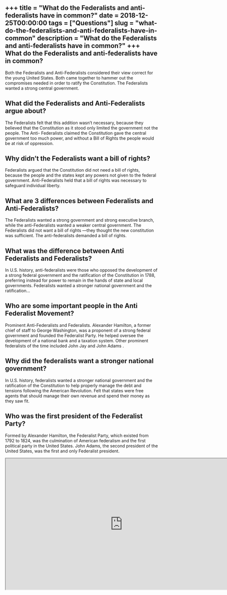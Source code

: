 +++
title = "What do the Federalists and anti-federalists have in common?"
date = 2018-12-25T00:00:00
tags = ["Questions"]
slug = "what-do-the-federalists-and-anti-federalists-have-in-common"
description = "What do the Federalists and anti-federalists have in common?"
+++
What do the Federalists and anti-federalists have in common?
------------------------------------------------------------

Both the Federalists and Anti-Federalists considered their view correct for the young United States. Both came together to hammer out the compromises needed in order to ratify the Constitution. The Federalists wanted a strong central government.

What did the Federalists and Anti-Federalists argue about?
----------------------------------------------------------

The Federalists felt that this addition wasn’t necessary, because they believed that the Constitution as it stood only limited the government not the people. The Anti- Federalists claimed the Constitution gave the central government too much power, and without a Bill of Rights the people would be at risk of oppression.

Why didn’t the Federalists want a bill of rights?
-------------------------------------------------

Federalists argued that the Constitution did not need a bill of rights, because the people and the states kept any powers not given to the federal government. Anti-Federalists held that a bill of rights was necessary to safeguard individual liberty.

What are 3 differences between Federalists and Anti-Federalists?
----------------------------------------------------------------

The Federalists wanted a strong government and strong executive branch, while the anti-Federalists wanted a weaker central government. The Federalists did not want a bill of rights —they thought the new constitution was sufficient. The anti-federalists demanded a bill of rights.

What was the difference between Anti Federalists and Federalists?
-----------------------------------------------------------------

In U.S. history, anti-federalists were those who opposed the development of a strong federal government and the ratification of the Constitution in 1788, preferring instead for power to remain in the hands of state and local governments. Federalists wanted a stronger national government and the ratification…

Who are some important people in the Anti Federalist Movement?
--------------------------------------------------------------

Prominent Anti-Federalists and Federalists. Alexander Hamilton, a former chief of staff to George Washington, was a proponent of a strong federal government and founded the Federalist Party. He helped oversee the development of a national bank and a taxation system. Other prominent federalists of the time included John Jay and John Adams .

Why did the federalists want a stronger national government?
------------------------------------------------------------

In U.S. history, federalists wanted a stronger national government and the ratification of the Constitution to help properly manage the debt and tensions following the American Revolution. Felt that states were free agents that should manage their own revenue and spend their money as they saw fit.

Who was the first president of the Federalist Party?
----------------------------------------------------

Formed by Alexander Hamilton, the Federalist Party, which existed from 1792 to 1824, was the culmination of American federalism and the first political party in the United States. John Adams, the second president of the United States, was the first and only Federalist president.

<iframe allow="accelerometer; autoplay; clipboard-write; encrypted-media; gyroscope; picture-in-picture" allowfullscreen="" class="__youtube_prefs__  epyt-is-override  no-lazyload" data-no-lazy="1" data-origheight="433" data-origwidth="770" data-skipgform_ajax_framebjll="" height="433" id="_ytid_89411" loading="lazy" src="https://www.youtube.com/embed/cVhHSSa7ojY?enablejsapi=1&autoplay=0&cc_load_policy=0&cc_lang_pref=&iv_load_policy=1&loop=0&modestbranding=0&rel=1&fs=1&playsinline=0&autohide=2&theme=dark&color=red&controls=1&" title="YouTube player" width="770"></iframe>